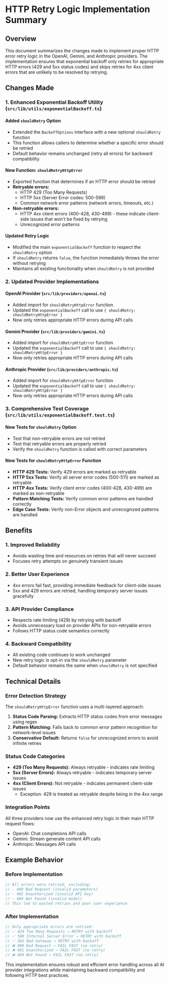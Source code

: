 # HTTP Retry Logic Implementation Summary

## Overview
This document summarizes the changes made to implement proper HTTP error retry logic in the OpenAI, Gemini, and Anthropic providers. The implementation ensures that exponential backoff only retries for appropriate HTTP errors (429 and 5xx status codes) and skips retries for 4xx client errors that are unlikely to be resolved by retrying.

## Changes Made

### 1. Enhanced Exponential Backoff Utility (`src/lib/utils/exponentialBackoff.ts`)

#### Added `shouldRetry` Option
- Extended the `BackoffOptions` interface with a new optional `shouldRetry` function
- This function allows callers to determine whether a specific error should be retried
- Default behavior remains unchanged (retry all errors) for backward compatibility

#### New Function: `shouldRetryHttpError`
- Exported function that determines if an HTTP error should be retried
- **Retryable errors:**
  - HTTP 429 (Too Many Requests)
  - HTTP 5xx (Server Error codes: 500-599)
  - Common network error patterns (network errors, timeouts, etc.)
- **Non-retryable errors:**
  - HTTP 4xx client errors (400-428, 430-499) - these indicate client-side issues that won't be fixed by retrying
  - Unrecognized error patterns

#### Updated Retry Logic
- Modified the main `exponentialBackoff` function to respect the `shouldRetry` option
- If `shouldRetry` returns `false`, the function immediately throws the error without retrying
- Maintains all existing functionality when `shouldRetry` is not provided

### 2. Updated Provider Implementations

#### OpenAI Provider (`src/lib/providers/openai.ts`)
- Added import for `shouldRetryHttpError` function
- Updated the `exponentialBackoff` call to use `{ shouldRetry: shouldRetryHttpError }`
- Now only retries appropriate HTTP errors during API calls

#### Gemini Provider (`src/lib/providers/gemini.ts`)
- Added import for `shouldRetryHttpError` function
- Updated the `exponentialBackoff` call to use `{ shouldRetry: shouldRetryHttpError }`
- Now only retries appropriate HTTP errors during API calls

#### Anthropic Provider (`src/lib/providers/anthropic.ts`)
- Added import for `shouldRetryHttpError` function
- Updated the `exponentialBackoff` call to use `{ shouldRetry: shouldRetryHttpError }`
- Now only retries appropriate HTTP errors during API calls

### 3. Comprehensive Test Coverage (`src/lib/utils/exponentialBackoff.test.ts`)

#### New Tests for `shouldRetry` Option
- Test that non-retryable errors are not retried
- Test that retryable errors are properly retried
- Verify the `shouldRetry` function is called with correct parameters

#### New Tests for `shouldRetryHttpError` Function
- **HTTP 429 Tests:** Verify 429 errors are marked as retryable
- **HTTP 5xx Tests:** Verify all server error codes (500-511) are marked as retryable
- **HTTP 4xx Tests:** Verify client error codes (400-428, 430-499) are marked as non-retryable
- **Pattern Matching Tests:** Verify common error patterns are handled correctly
- **Edge Case Tests:** Verify non-Error objects and unrecognized patterns are handled

## Benefits

### 1. Improved Reliability
- Avoids wasting time and resources on retries that will never succeed
- Focuses retry attempts on genuinely transient issues

### 2. Better User Experience
- 4xx errors fail fast, providing immediate feedback for client-side issues
- 5xx and 429 errors are retried, handling temporary server issues gracefully

### 3. API Provider Compliance
- Respects rate limiting (429) by retrying with backoff
- Avoids unnecessary load on provider APIs for non-retryable errors
- Follows HTTP status code semantics correctly

### 4. Backward Compatibility
- All existing code continues to work unchanged
- New retry logic is opt-in via the `shouldRetry` parameter
- Default behavior remains the same when `shouldRetry` is not specified

## Technical Details

### Error Detection Strategy
The `shouldRetryHttpError` function uses a multi-layered approach:

1. **Status Code Parsing:** Extracts HTTP status codes from error messages using regex
2. **Pattern Matching:** Falls back to common error pattern recognition for network-level issues
3. **Conservative Default:** Returns `false` for unrecognized errors to avoid infinite retries

### Status Code Categories
- **429 (Too Many Requests):** Always retryable - indicates rate limiting
- **5xx (Server Errors):** Always retryable - indicates temporary server issues
- **4xx (Client Errors):** Not retryable - indicates permanent client-side issues
  - Exception: 429 is treated as retryable despite being in the 4xx range

### Integration Points
All three providers now use the enhanced retry logic in their main HTTP request flows:
- OpenAI: Chat completions API calls
- Gemini: Stream generate content API calls  
- Anthropic: Messages API calls

## Example Behavior

### Before Implementation
```typescript
// All errors were retried, including:
// - 400 Bad Request (invalid parameters)
// - 401 Unauthorized (invalid API key)
// - 404 Not Found (invalid model)
// This led to wasted retries and poor user experience
```

### After Implementation
```typescript
// Only appropriate errors are retried:
// ✅ 429 Too Many Requests → RETRY with backoff
// ✅ 500 Internal Server Error → RETRY with backoff
// ✅ 502 Bad Gateway → RETRY with backoff
// ❌ 400 Bad Request → FAIL FAST (no retry)
// ❌ 401 Unauthorized → FAIL FAST (no retry)
// ❌ 404 Not Found → FAIL FAST (no retry)
```

This implementation ensures robust and efficient error handling across all AI provider integrations while maintaining backward compatibility and following HTTP best practices.